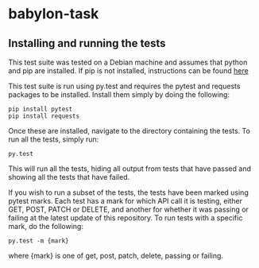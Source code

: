 # babylon-task

## Installing and running the tests

This test suite was tested on a Debian machine and assumes that python and pip are installed. If pip is not installed, instructions can be found [here](https://packaging.python.org/installing)

This test suite is run using py.test and requires the pytest and requests packages to be installed. Install them simply by doing the following:

	pip install pytest
	pip install requests

Once these are installed, navigate to the directory containing the tests. To run all the tests, simply run:

	py.test

This will run all the tests, hiding all output from tests that have passed and showing all the tests that have failed.

If you wish to run a subset of the tests, the tests have been marked using pytest marks. Each test has a mark for which API call it is testing, either GET, POST, PATCH or DELETE, and another for whether it was passing or failing at the latest update of this repository. To run tests with a specific mark, do the following:

	py.test -m {mark}

where {mark} is one of get, post, patch, delete, passing or failing.